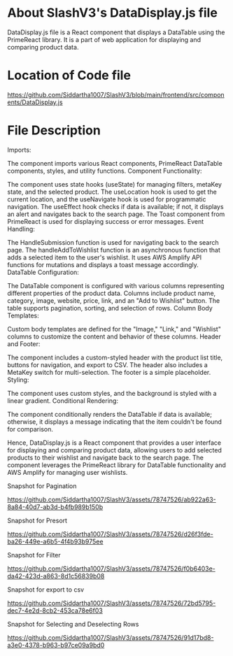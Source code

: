 # About SlashV3's DataDisplay.js file 
DataDisplay.js file is a React component that displays a DataTable using the PrimeReact library. It is a part of web application for displaying and comparing product data.

# Location of Code file
https://github.com/Siddartha1007/SlashV3/blob/main/frontend/src/components/DataDisplay.js

# File Description
Imports:

The component imports various React components, PrimeReact DataTable components, styles, and utility functions.
Component Functionality:

The component uses state hooks (useState) for managing filters, metaKey state, and the selected product.
The useLocation hook is used to get the current location, and the useNavigate hook is used for programmatic navigation.
The useEffect hook checks if data is available; if not, it displays an alert and navigates back to the search page.
The Toast component from PrimeReact is used for displaying success or error messages.
Event Handling:

The HandleSubmission function is used for navigating back to the search page.
The handleAddToWishlist function is an asynchronous function that adds a selected item to the user's wishlist. It uses AWS Amplify API functions for mutations and displays a toast message accordingly.
DataTable Configuration:

The DataTable component is configured with various columns representing different properties of the product data.
Columns include product name, category, image, website, price, link, and an "Add to Wishlist" button.
The table supports pagination, sorting, and selection of rows.
Column Body Templates:

Custom body templates are defined for the "Image," "Link," and "Wishlist" columns to customize the content and behavior of these columns.
Header and Footer:

The component includes a custom-styled header with the product list title, buttons for navigation, and export to CSV. The header also includes a MetaKey switch for multi-selection.
The footer is a simple placeholder.
Styling:

The component uses custom styles, and the background is styled with a linear gradient.
Conditional Rendering:

The component conditionally renders the DataTable if data is available; otherwise, it displays a message indicating that the item couldn't be found for comparison.

Hence, DataDisplay.js is a React component that provides a user interface for displaying and comparing product data, allowing users to add selected products to their wishlist and navigate back to the search page. The component leverages the PrimeReact library for DataTable functionality and AWS Amplify for managing user wishlists.


Snapshot for Pagination


https://github.com/Siddartha1007/SlashV3/assets/78747526/ab922a63-8a84-40d7-ab3d-b4fb989b150b



Snapshot for Presort


https://github.com/Siddartha1007/SlashV3/assets/78747526/d26f3fde-ba26-449e-a6b5-4f4b93b975ee




Snapshot for Filter



https://github.com/Siddartha1007/SlashV3/assets/78747526/f0b6403e-da42-423d-a863-8d1c56839b08



Snapshot for export to csv


https://github.com/Siddartha1007/SlashV3/assets/78747526/72bd5795-dec7-4e2d-8cb2-453ca78e6f03



Snapshot for Selecting and Deselecting Rows


https://github.com/Siddartha1007/SlashV3/assets/78747526/91d17bd8-a3e0-4378-b963-b97ce09a9bd0






